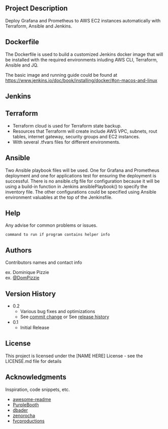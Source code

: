 ## Project Description

Deploy Grafana and Prometheus to AWS EC2 instances automatically with Terraform, Ansible and Jenkins.

## Dockerfile

The Dockerfile is used to build a customized Jenkins docker image that will be installed with the required
environments inluding AWS CLI, Terraform, Ansible and JQ.

The basic image and running guide could be found at
https://www.jenkins.io/doc/book/installing/docker/#on-macos-and-linux

## Jenkins


## Terraform

* Terraform cloud is used for Terraform state backup.
* Resources that Terraform will create include AWS VPC, subnets, rout tables, internet gateway, security groups and EC2 instances.
* With several .tfvars files for different environments.

## Ansible

Two Ansible playbook files will be used. One for Grafana and Prometheus deployment and one for applications test
for ensuring the deployment is successful. There is no ansible.cfg file for configuration because it will be using
a build-in function in Jenkins ansiblePlaybook() to specify the inventory file. The other configurations could be
specified using Ansible environment valuables at the top of the Jenkinsfile.

## Help

Any advise for common problems or issues.
```
command to run if program contains helper info
```

## Authors

Contributors names and contact info

ex. Dominique Pizzie  
ex. [@DomPizzie](https://twitter.com/dompizzie)

## Version History

* 0.2
    * Various bug fixes and optimizations
    * See [commit change]() or See [release history]()
* 0.1
    * Initial Release

## License

This project is licensed under the [NAME HERE] License - see the LICENSE.md file for details

## Acknowledgments

Inspiration, code snippets, etc.
* [awesome-readme](https://github.com/matiassingers/awesome-readme)
* [PurpleBooth](https://gist.github.com/PurpleBooth/109311bb0361f32d87a2)
* [dbader](https://github.com/dbader/readme-template)
* [zenorocha](https://gist.github.com/zenorocha/4526327)
* [fvcproductions](https://gist.github.com/fvcproductions/1bfc2d4aecb01a834b46)